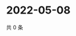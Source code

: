 # 2022-05-08

共 0 条

<!-- BEGIN WEIBO -->
<!-- 最后更新时间 Sun May 08 2022 04:01:14 GMT+0800 (China Standard Time) -->

<!-- END WEIBO -->
